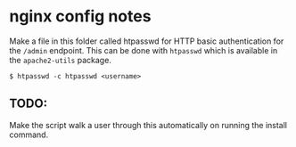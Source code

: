 # nginx config notes

Make a file in this folder called htpasswd for HTTP basic authentication for
the `/admin` endpoint.  This can be done with `htpasswd` which is available
in the `apache2-utils` package.

```shell
$ htpasswd -c htpasswd <username>
```

## TODO:

Make the script walk a user through this automatically on running the install
command.
